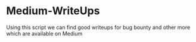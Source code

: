 # Medium-WriteUps
Using this script we can find good writeups for bug bounty and other more which are available on Medium
